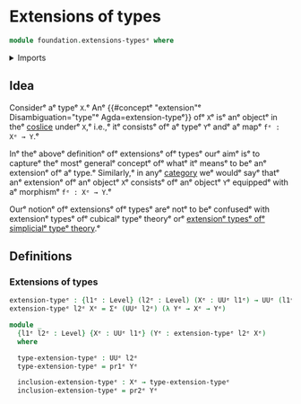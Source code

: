 # Extensions of types

```agda
module foundation.extensions-typesᵉ where
```

<details><summary>Imports</summary>

```agda
open import foundation.dependent-pair-typesᵉ
open import foundation.universe-levelsᵉ
```

</details>

## Idea

Considerᵉ aᵉ typeᵉ `X`.ᵉ Anᵉ
{{#conceptᵉ "extension"ᵉ Disambiguation="type"ᵉ Agda=extension-typeᵉ}} ofᵉ `X`ᵉ isᵉ anᵉ
objectᵉ in theᵉ [coslice](foundation.coslice.mdᵉ) underᵉ `X`,ᵉ i.e.,ᵉ itᵉ consistsᵉ ofᵉ aᵉ
typeᵉ `Y`ᵉ andᵉ aᵉ mapᵉ `fᵉ : Xᵉ → Y`.ᵉ

Inᵉ theᵉ aboveᵉ definitionᵉ ofᵉ extensionsᵉ ofᵉ typesᵉ ourᵉ aimᵉ isᵉ to captureᵉ theᵉ mostᵉ
generalᵉ conceptᵉ ofᵉ whatᵉ itᵉ meansᵉ to beᵉ anᵉ extensionᵉ ofᵉ aᵉ type.ᵉ Similarly,ᵉ in anyᵉ
[category](category-theory.categories.mdᵉ) weᵉ wouldᵉ sayᵉ thatᵉ anᵉ extensionᵉ ofᵉ anᵉ
objectᵉ `X`ᵉ consistsᵉ ofᵉ anᵉ objectᵉ `Y`ᵉ equippedᵉ with aᵉ morphismᵉ `fᵉ : Xᵉ → Y`.ᵉ

Ourᵉ notionᵉ ofᵉ extensionsᵉ ofᵉ typesᵉ areᵉ notᵉ to beᵉ confusedᵉ with extensionᵉ typesᵉ ofᵉ
cubicalᵉ typeᵉ theoryᵉ orᵉ
[extensionᵉ typesᵉ ofᵉ simplicialᵉ typeᵉ theory](https://arxiv.org/abs/1705.07442).ᵉ

## Definitions

### Extensions of types

```agda
extension-typeᵉ : {l1ᵉ : Level} (l2ᵉ : Level) (Xᵉ : UUᵉ l1ᵉ) → UUᵉ (l1ᵉ ⊔ lsuc l2ᵉ)
extension-typeᵉ l2ᵉ Xᵉ = Σᵉ (UUᵉ l2ᵉ) (λ Yᵉ → Xᵉ → Yᵉ)

module _
  {l1ᵉ l2ᵉ : Level} {Xᵉ : UUᵉ l1ᵉ} (Yᵉ : extension-typeᵉ l2ᵉ Xᵉ)
  where

  type-extension-typeᵉ : UUᵉ l2ᵉ
  type-extension-typeᵉ = pr1ᵉ Yᵉ

  inclusion-extension-typeᵉ : Xᵉ → type-extension-typeᵉ
  inclusion-extension-typeᵉ = pr2ᵉ Yᵉ
```